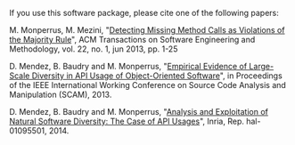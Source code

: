 If you use this software package, please cite one of the following papers:

M. Monperrus, M. Mezini, "[Detecting Missing Method Calls as Violations of the Majority Rule](http://www.monperrus.net/martin/Detecting-Missing-Method-Calls-As-Violations-of-the-Majority-Rule.pdf)", ACM Transactions on Software Engineering and Methodology, vol. 22, no. 1, jun 2013, pp. 1-25

D. Mendez, B. Baudry and M. Monperrus, "[Empirical Evidence of Large-Scale Diversity in API Usage of Object-Oriented Software](http://www.monperrus.net/martin/diversity-api-usage.pdf)", in Proceedings of the IEEE International Working Conference on Source Code Analysis and Manipulation (SCAM), 2013. 

D. Mendez, B. Baudry and M. Monperrus, "[Analysis and Exploitation of Natural Software Diversity: The Case of API Usages](https://hal.archives-ouvertes.fr/hal-01095501)", Inria, Rep. hal-01095501, 2014. 
